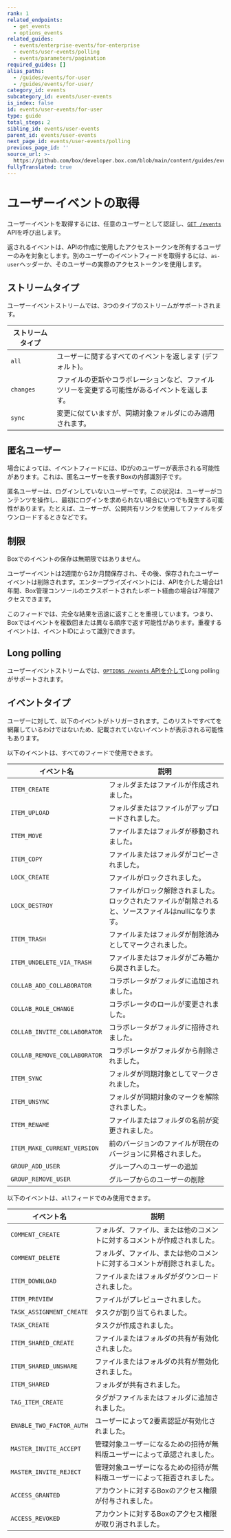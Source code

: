 ```yaml
---
rank: 1
related_endpoints:
  - get_events
  - options_events
related_guides:
  - events/enterprise-events/for-enterprise
  - events/user-events/polling
  - events/parameters/pagination
required_guides: []
alias_paths:
  - /guides/events/for-user
  - /guides/events/for-user/
category_id: events
subcategory_id: events/user-events
is_index: false
id: events/user-events/for-user
type: guide
total_steps: 2
sibling_id: events/user-events
parent_id: events/user-events
next_page_id: events/user-events/polling
previous_page_id: ''
source_url: >-
  https://github.com/box/developer.box.com/blob/main/content/guides/events/user-events/for-user.md
fullyTranslated: true
---
```

# ユーザーイベントの取得

ユーザーイベントを取得するには、任意のユーザーとして認証し、[`GET /events`](e://get_events) APIを呼び出します。

<Samples id="get_events">

</Samples>

<Message>

返されるイベントは、APIの作成に使用したアクセストークンを所有するユーザーのみを対象とします。別のユーザーのイベントフィードを取得するには、`as-user`ヘッダーか、そのユーザーの実際のアクセストークンを使用します。

</Message>

## ストリームタイプ

ユーザーイベントストリームでは、3つのタイプのストリームがサポートされます。

<!-- markdownlint-disable line-length -->

| ストリームタイプ  |                                                 |
| --------- | ----------------------------------------------- |
| `all`     | ユーザーに関するすべてのイベントを返します (デフォルト)。                  |
| `changes` | ファイルの更新やコラボレーションなど、ファイルツリーを変更する可能性があるイベントを返します。 |
| `sync`    | 変更に似ていますが、同期対象フォルダにのみ適用されます。                    |

<!-- markdownlint-enable line-length -->

## 匿名ユーザー

場合によっては、イベントフィードには、IDが`2`のユーザーが表示される可能性があります。これは、匿名ユーザーを表すBoxの内部識別子です。

匿名ユーザーは、ログインしていないユーザーです。この状況は、ユーザーがコンテンツを操作し、最初にログインを求められない場合にいつでも発生する可能性があります。たとえば、ユーザーが、公開共有リンクを使用してファイルをダウンロードするときなどです。

## 制限

Boxでのイベントの保存は無期限ではありません。

ユーザーイベントは2週間から2か月間保存され、その後、保存されたユーザーイベントは削除されます。エンタープライズイベントには、APIを介した場合は1年間、Box管理コンソールのエクスポートされたレポート経由の場合は7年間アクセスできます。

このフィードでは、完全な結果を迅速に返すことを重視しています。つまり、Boxではイベントを複数回または異なる順序で返す可能性があります。重複するイベントは、イベントIDによって識別できます。

## Long polling

ユーザーイベントストリームでは、[`OPTIONS /events` APIを介して][longpoll]Long pollingがサポートされます。

## イベントタイプ

ユーザーに対して、以下のイベントがトリガーされます。このリストですべてを網羅しているわけではないため、記載されていないイベントが表示される可能性もあります。

<!-- markdownlint-disable line-length -->

以下のイベントは、すべてのフィードで使用できます。

| イベント名                        | 説明                                                   |
| ---------------------------- | ---------------------------------------------------- |
| `ITEM_CREATE`                | フォルダまたはファイルが作成されました。                                 |
| `ITEM_UPLOAD`                | フォルダまたはファイルがアップロードされました。                             |
| `ITEM_MOVE`                  | ファイルまたはフォルダが移動されました。                                 |
| `ITEM_COPY`                  | ファイルまたはフォルダがコピーされました。                                |
| `LOCK_CREATE`                | ファイルがロックされました。                                       |
| `LOCK_DESTROY`               | ファイルがロック解除されました。ロックされたファイルが削除されると、ソースファイルはnullになります。 |
| `ITEM_TRASH`                 | ファイルまたはフォルダが削除済みとしてマークされました。                         |
| `ITEM_UNDELETE_VIA_TRASH`    | ファイルまたはフォルダがごみ箱から戻されました。                             |
| `COLLAB_ADD_COLLABORATOR`    | コラボレータがフォルダに追加されました。                                 |
| `COLLAB_ROLE_CHANGE`         | コラボレータのロールが変更されました。                                  |
| `COLLAB_INVITE_COLLABORATOR` | コラボレータがフォルダに招待されました。                                 |
| `COLLAB_REMOVE_COLLABORATOR` | コラボレータがフォルダから削除されました。                                |
| `ITEM_SYNC`                  | フォルダが同期対象としてマークされました。                                |
| `ITEM_UNSYNC`                | フォルダが同期対象のマークを解除されました。                               |
| `ITEM_RENAME`                | ファイルまたはフォルダの名前が変更されました。                              |
| `ITEM_MAKE_CURRENT_VERSION`  | 前のバージョンのファイルが現在のバージョンに昇格されました。                       |
| `GROUP_ADD_USER`             | グループへのユーザーの追加                                        |
| `GROUP_REMOVE_USER`          | グループからのユーザーの削除                                       |

以下のイベントは、`all`フィードでのみ使用できます。

| イベント名                    | 説明                                   |
| ------------------------ | ------------------------------------ |
| `COMMENT_CREATE`         | フォルダ、ファイル、または他のコメントに対するコメントが作成されました。 |
| `COMMENT_DELETE`         | フォルダ、ファイル、または他のコメントに対するコメントが削除されました。 |
| `ITEM_DOWNLOAD`          | ファイルまたはフォルダがダウンロードされました。             |
| `ITEM_PREVIEW`           | ファイルがプレビューされました。                     |
| `TASK_ASSIGNMENT_CREATE` | タスクが割り当てられました。                       |
| `TASK_CREATE`            | タスクが作成されました。                         |
| `ITEM_SHARED_CREATE`     | ファイルまたはフォルダの共有が有効化されました。             |
| `ITEM_SHARED_UNSHARE`    | ファイルまたはフォルダの共有が無効化されました。             |
| `ITEM_SHARED`            | フォルダが共有されました。                        |
| `TAG_ITEM_CREATE`        | タグがファイルまたはフォルダに追加されました。              |
| `ENABLE_TWO_FACTOR_AUTH` | ユーザーによって2要素認証が有効化されました。              |
| `MASTER_INVITE_ACCEPT`   | 管理対象ユーザーになるための招待が無料版ユーザーによって承認されました。 |
| `MASTER_INVITE_REJECT`   | 管理対象ユーザーになるための招待が無料版ユーザーによって拒否されました。 |
| `ACCESS_GRANTED`         | アカウントに対するBoxのアクセス権限が付与されました。         |
| `ACCESS_REVOKED`         | アカウントに対するBoxのアクセス権限が取り消されました。        |

<!-- markdownlint-enable line-length -->

[longpoll]: g://events/user-events/polling
